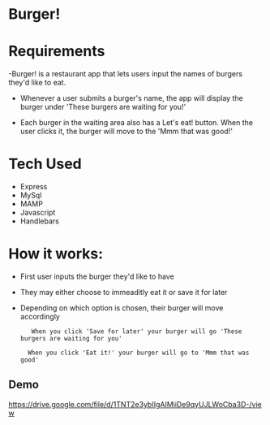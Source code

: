# Burger!

# Requirements 
-Burger! is a restaurant app that lets users input the names of burgers they'd like to eat.

- Whenever a user submits a burger's name, the app will display the burger under 'These burgers are waiting for you!'

- Each burger in the waiting area also has a Let's eat! button. When the user clicks it, the burger will move to the 'Mmm that was good!'



 # Tech Used
 - Express
 - MySql 
 - MAMP 
 - Javascript 
 - Handlebars

# How it works: 

 - First user inputs the burger they'd like to have  

- They may either choose to immeaditly eat it or save it for later


- Depending on which option is chosen, their burger will move accordingly 
         
         When you click 'Save for later' your burger will go 'These burgers are waiting for you'

        When you click 'Eat it!' your burger will go to 'Mmm that was good' 


## Demo 

https://drive.google.com/file/d/1TNT2e3ybIIgAIMiiDe9qyUJLWoCba3D-/view